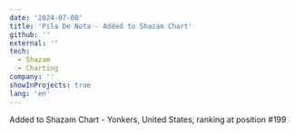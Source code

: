 ```yaml
---
date: '2024-07-08'
title: 'Pila De Nota - Added to Shazam Chart'
github: ''
external: ''
tech:
  - Shazam
  - Charting
company: ''
showInProjects: true
lang: 'en'
---
```


Added to Shazam Chart - Yonkers, United States, ranking at position #199
